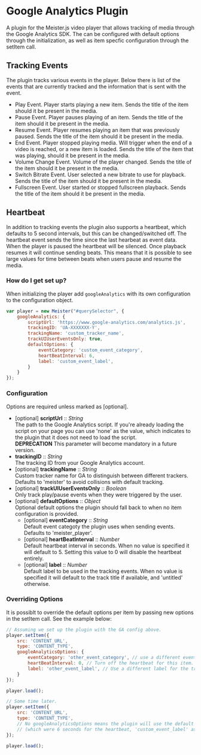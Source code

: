 # Google Analytics Plugin #

A plugin for the Meister.js video player that allows tracking of media through the Google Analytics SDK. The can be configured with default options through the initialization, as well as item specfic configuration through the setItem call.

## Tracking Events ##

The plugin tracks various events in the player. Below there is list of the events that are currently tracked and the information that is sent with the event.

* Play Event. Player starts playing a new item. Sends the title of the item should it be present in the media.
* Pause Event. Player pauses playing of an item. Sends the title of the item should it be present in the media.
* Resume Event. Player resumes playing an item that was previously paused. Sends the title of the item should it be present in the media.
* End Event. Player stopped playing media. Will trigger when the end of a video is reached, or a new item is loaded. Sends the title of the item that was playing, should it be present in the media.
* Volume Change Event. Volume of the player changed. Sends the title of the item should it be present in the media.
* Switch Bitrate Event. User selected a new bitrate to use for playback. Sends the title of the item should it be present in the media.
* Fullscreen Event. User started or stopped fullscreen playback. Sends the title of the item should it be present in the media.

## Heartbeat ##

In addition to tracking events the plugin also supports a heartbeat, which defaults to 5 second intervals, but this can be changed/switched off. The heartbeat event sends the time since the last hearbeat as event data.  
When the player is paused the heartbeat will be silenced. Once playback resumes it will continue sending beats. This means that it is possible to see large values for time between beats when users pause and resume the media.

### How do I get set up? ###

When initializing the player add `googleAnalytics` with its own configuration to the configuration object.

``` JavaScript
var player = new Meister("#querySelector", {
    googleAnalytics: {
        scriptUrl: 'https://www.google-analytics.com/analytics.js',
        trackingID: 'UA-XXXXXXX-Y',
        trackingName: 'custom_tracker_name',
        trackUIUserEventsOnly: true,
        defaultOptions: {
            eventCategory: 'custom_event_category',
            heartBeatInterval: 6,
            label: 'custom_event_label',
        }
    }
});
```

### Configuration ###

Options are required unless marked as [optional].

* [optional] **scriptUrl** :: *String*  
    The path to the Google Analytics script. If you're already loading the script on your page you can use 'none' as the value, which indicates to the plugin that it does not need to load the script.  
    **DEPRECATION** This parameter will become mandatory in a future version.
* **trackingID** :: *String*  
    The tracking ID from your Google Analytics account.
* [optional] **trackingName** :: *String*  
    Custom tracker name for GA to distinguish between different trackers. Defaults to 'meister' to avoid collisions with default tracking.
* [optional] **trackUIUserEventsOnly** :: *Boolean*  
    Only track play/pause events when they were triggered by the user.
* [optional] **defaultOptions** :: *Object*  
    Optional default options the plugin should fall back to when no item configuration is provided.
    * [optional] **eventCategory** :: *String*  
        Default event categoty the plugin uses when sending events. Defaults to 'meister_player'.
    * [optional] **heartBeatInterval** :: *Number*  
        Default heartbeat interval in seconds. When no value is specified it will default to 5. Setting this value to 0 will disable the heartbeat entirely.
    * [optional] **label** :: *Number*  
        Default label to be used in the tracking events. When no value is specified it will default to the track title if available, and 'untitled' otherwise.

### Overriding Options ###

It is possiblt to override the default options per item by passing new options in the setItem call. See the example below:

``` JavaScript
// Assuming we set up the plugin with the GA config above.
player.setItem({
    src: 'CONTENT_URL',
    type: 'CONTENT_TYPE',
    googleAnalyticsOptions: {
        eventCategory: 'other_event_category', // use a different event category for this item.
        heartBeatInterval: 0, // Turn off the heartbeat for this item.
        label: 'other_event_label', // Use a different label for the tracking of this item.
    }
});

player.load();

// Some time later.
player.setItem({
    src: 'CONTENT_URL',
    type: 'CONTENT_TYPE',
    // No googleAnalyticsOptions means the plugin will use the default options provided
    // (which were 6 seconds for the heartbeat, 'custom_event_label' as the label, and 'custom_event_category' for the eventCategory in this case)
});

player.load();
```
